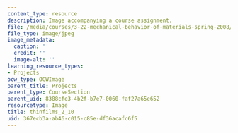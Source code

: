 ```yaml
---
content_type: resource
description: Image accompanying a course assignment.
file: /media/courses/3-22-mechanical-behavior-of-materials-spring-2008/367ecb3aab46c015c85edf36acafc6f5_thinfilms_2_10.jpg
file_type: image/jpeg
image_metadata:
  caption: ''
  credit: ''
  image-alt: ''
learning_resource_types:
- Projects
ocw_type: OCWImage
parent_title: Projects
parent_type: CourseSection
parent_uid: 8388cfe3-4b2f-b7e7-0060-faf27a65e652
resourcetype: Image
title: thinfilms_2_10
uid: 367ecb3a-ab46-c015-c85e-df36acafc6f5
---
```

